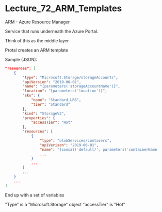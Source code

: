 # Lecture_72_ARM_Templates

ARM - Azure Resource Manager

Service that runs underneath the Azure Portal.

Think of this as the middle layer

Protal creates an ARM template

Sample (JSON):
```json
"resources": [
    {
        "type": "Microsoft.Storage/storageAccounts",
        "apiVersion": "2019-06-01",
        "name": "[parameters('storageAccountName')]",
        "location": "[parameters('location')]",
        "sku": {
            "name": "Standard_LRS",
            "tier": "Standard"
        },
        "kind": "StorageV2",
        "properties": {
            "accessTier": "Hot"
        },
        "resources": [
            {
                "type": "blobServices/contaiers",
                "apiVerison": "2019-06-01",
                "name": "[concat('default/', parameters('containerName'))]",
                ...
            }
            ...
        ]
        ...
    }
    ...
]
```

End up with a set of variables

"Type" is a "Microsoft.Storage" object
"accessTier" is "Hot"
